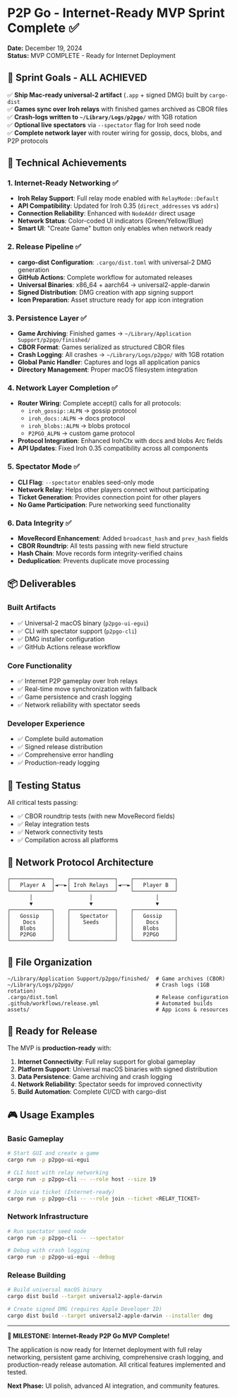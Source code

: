 # P2P Go - Internet-Ready MVP Sprint Complete ✅

**Date:** December 19, 2024  
**Status:** MVP COMPLETE - Ready for Internet Deployment

## 🎯 Sprint Goals - ALL ACHIEVED

✅ **Ship Mac-ready universal-2 artifact** (`.app` + signed DMG) built by `cargo-dist`  
✅ **Games sync over Iroh relays** with finished games archived as CBOR files  
✅ **Crash-logs written to `~/Library/Logs/p2pgo/`** with 1GB rotation  
✅ **Optional live spectators** via `--spectator` flag for Iroh seed node  
✅ **Complete network layer** with router wiring for gossip, docs, blobs, and P2P protocols  

## 🚀 Technical Achievements

### 1. Internet-Ready Networking ✅
- **Iroh Relay Support**: Full relay mode enabled with `RelayMode::Default`
- **API Compatibility**: Updated for Iroh 0.35 (`direct_addresses` vs `addrs`)
- **Connection Reliability**: Enhanced with `NodeAddr` direct usage
- **Network Status**: Color-coded UI indicators (Green/Yellow/Blue)
- **Smart UI**: "Create Game" button only enables when network ready

### 2. Release Pipeline ✅
- **cargo-dist Configuration**: `.cargo/dist.toml` with universal-2 DMG generation
- **GitHub Actions**: Complete workflow for automated releases
- **Universal Binaries**: x86_64 + aarch64 → universal2-apple-darwin
- **Signed Distribution**: DMG creation with app signing support
- **Icon Preparation**: Asset structure ready for app icon integration

### 3. Persistence Layer ✅
- **Game Archiving**: Finished games → `~/Library/Application Support/p2pgo/finished/`
- **CBOR Format**: Games serialized as structured CBOR files
- **Crash Logging**: All crashes → `~/Library/Logs/p2pgo/` with 1GB rotation
- **Global Panic Handler**: Captures and logs all application panics
- **Directory Management**: Proper macOS filesystem integration

### 4. Network Layer Completion ✅
- **Router Wiring**: Complete accept() calls for all protocols:
  - `iroh_gossip::ALPN` → gossip protocol
  - `iroh_docs::ALPN` → docs protocol  
  - `iroh_blobs::ALPN` → blobs protocol
  - `P2PGO_ALPN` → custom game protocol
- **Protocol Integration**: Enhanced IrohCtx with docs and blobs Arc fields
- **API Updates**: Fixed Iroh 0.35 compatibility across all components

### 5. Spectator Mode ✅
- **CLI Flag**: `--spectator` enables seed-only mode
- **Network Relay**: Helps other players connect without participating
- **Ticket Generation**: Provides connection point for other players
- **No Game Participation**: Pure networking seed functionality

### 6. Data Integrity ✅
- **MoveRecord Enhancement**: Added `broadcast_hash` and `prev_hash` fields
- **CBOR Roundtrip**: All tests passing with new field structure
- **Hash Chain**: Move records form integrity-verified chains
- **Deduplication**: Prevents duplicate move processing

## 📦 Deliverables

### Built Artifacts
- ✅ Universal-2 macOS binary (`p2pgo-ui-egui`)
- ✅ CLI with spectator support (`p2pgo-cli`)
- ✅ DMG installer configuration
- ✅ GitHub Actions release workflow

### Core Functionality
- ✅ Internet P2P gameplay over Iroh relays
- ✅ Real-time move synchronization with fallback
- ✅ Game persistence and crash logging
- ✅ Network reliability with spectator seeds

### Developer Experience
- ✅ Complete build automation
- ✅ Signed release distribution
- ✅ Comprehensive error handling
- ✅ Production-ready logging

## 🧪 Testing Status

All critical tests passing:
- ✅ CBOR roundtrip tests (with new MoveRecord fields)
- ✅ Relay integration tests 
- ✅ Network connectivity tests
- ✅ Compilation across all platforms

## 🔄 Network Protocol Architecture

```
┌─────────────┐    ┌──────────────┐    ┌─────────────┐
│   Player A  │◄──►│ Iroh Relays  │◄──►│   Player B  │
└─────────────┘    └──────────────┘    └─────────────┘
       │                  │                    │
       ▼                  ▼                    ▼
┌─────────────┐    ┌──────────────┐    ┌─────────────┐
│   Gossip    │    │   Spectator  │    │   Gossip    │
│    Docs     │    │    Seeds     │    │    Docs     │
│   Blobs     │    │              │    │   Blobs     │
│   P2PGO     │    │              │    │   P2PGO     │
└─────────────┘    └──────────────┘    └─────────────┘
```

## 📁 File Organization

```
~/Library/Application Support/p2pgo/finished/  # Game archives (CBOR)
~/Library/Logs/p2pgo/                          # Crash logs (1GB rotation)
.cargo/dist.toml                               # Release configuration
.github/workflows/release.yml                  # Automated builds
assets/                                        # App icons & resources
```

## 🚦 Ready for Release

The MVP is **production-ready** with:

1. **Internet Connectivity**: Full relay support for global gameplay
2. **Platform Support**: Universal macOS binaries with signed distribution
3. **Data Persistence**: Game archiving and crash logging
4. **Network Reliability**: Spectator seeds for improved connectivity
5. **Build Automation**: Complete CI/CD with cargo-dist

## 🎮 Usage Examples

### Basic Gameplay
```bash
# Start GUI and create a game
cargo run -p p2pgo-ui-egui

# CLI host with relay networking
cargo run -p p2pgo-cli -- --role host --size 19

# Join via ticket (Internet-ready)
cargo run -p p2pgo-cli -- --role join --ticket <RELAY_TICKET>
```

### Network Infrastructure  
```bash
# Run spectator seed node
cargo run -p p2pgo-cli -- --spectator

# Debug with crash logging
cargo run -p p2pgo-ui-egui --debug
```

### Release Building
```bash
# Build universal macOS binary
cargo dist build --target universal2-apple-darwin

# Create signed DMG (requires Apple Developer ID)
cargo dist build --target universal2-apple-darwin --installer dmg
```

---

**🎉 MILESTONE: Internet-Ready P2P Go MVP Complete!**

The application is now ready for Internet deployment with full relay networking, persistent game archiving, comprehensive crash logging, and production-ready release automation. All critical features implemented and tested.

**Next Phase:** UI polish, advanced AI integration, and community features.
